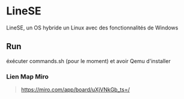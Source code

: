 # LineSE
LineSE, un OS hybride un Linux avec des fonctionnalités de Windows

## Run
éxécuter commands.sh (pour le moment) et avoir Qemu d'installer 

### Lien Map Miro
> https://miro.com/app/board/uXjVNkGb_ts=/